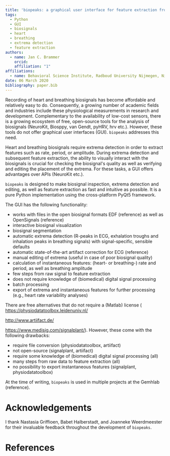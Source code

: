 ```yaml
---
title: 'biopeaks: a graphical user interface for feature extraction from heart- and breathing biosignals'
tags:
  - Python
  - GUI
  - biosignals
  - heart
  - breathing
  - extrema detection
  - feature extraction
authors:
  - name: Jan C. Brammer
    orcid:
    affiliation: "1"
affiliations:
  - name: Behavioral Science Institute, Radboud University Nijmegen, Nijmegen, The Netherlands
date: 06 March 2020
bibliography: paper.bib
---
```


Recording of heart and breathing biosignals has become affordable and relatively easy to do.
Consequently, a growing number of academic fields and industries include these physiological measurements
in research and development. Complementary to the availability of low-cost sensors, there is a growing
ecosystem of free, open-source tools for the analysis of biosignals (NeuroKit, Biosppy, van Gendt, pyHRV, hrv etc.).
However, these tools do not offer  graphical user interfaces (GUI). `biopeaks` addresses this need.

Heart and breathing biosignals require extrema detection in order to extract features
such as rate, period, or amplitude. During extrema detection and subsequent feature extraction,
the ability to visually interact with the biosignals is crucial for checking the
biosignal's quality as well as verifying and editing the placement of the extrema.
For these tasks, a GUI offers advantages over APIs (NeuroKit etc.).

`biopeaks` is designed to make biosignal inspection, extrema detection and editing, as well as feature
extraction as fast and intuitive as possible. It is a pure Python implementation using the cross-platform
PyQt5 framework.

The GUI has the following functionality:
+ works with files in the open biosignal formats EDF (reference) as well as OpenSignals (reference)
+ interactive biosignal visualization
+ biosignal segmentation
+ automatic extrema detection (R-peaks in ECG, exhalation troughs and inhalation peaks in breathing signals)
with signal-specific, sensible defaults
+ automatic state-of-the-art artifact correction for ECG (reference)
+ manual editing of extrema (useful in case of poor biosignal quality)
+ calculation of instantaneous features: (heart- or breathing-) rate and period, as well as breathing amplitude
+ few steps from raw signal to feature extraction
+ does not require knowledge of (biomedical) digital signal processing
+ batch processing
+ export of extrema and instantaneous features for further processing (e.g., heart rate variability analyses)

There are free alternatives that do not require a (Matlab) license (
https://physiodatatoolbox.leidenuniv.nl/

http://www.artiifact.de/

https://www.medisig.com/signalplant/). However, these come with the following drawbacks:

+ require file conversion (physiodatatoolbox, artiifact)
+ not open-source (signalplant, artiifact)
+ require some knowledge of (biomedical) digital signal processing (all)
+ many steps from raw data to feature extraction (all)
+ no possibility to export instantaneous features (signalplant, physiodatatoolbox)

At the time of writing, `biopeaks` is used in multiple projects at the Gemhlab (reference).


# Acknowledgements
I thank Nastasia Griffioen, Babet Halberstadt, and Joanneke Weerdmeester for
their invaluable feedback throughout the development of `biopeaks`. 


# References